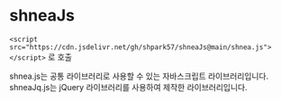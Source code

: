# shneaJs

`<script src="https://cdn.jsdelivr.net/gh/shpark57/shneaJs@main/shnea.js"></script>` 로 호출

shnea.js는 공통 라이브러리로 사용할 수 있는 자바스크립트 라이브러리입니다. <br/>
shneaJq.js는 jQuery 라이브러리를 사용하여 제작한 라이브러리입니다.
